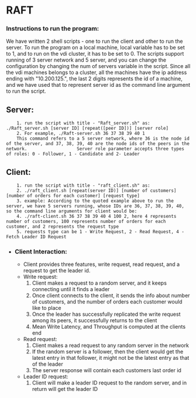 # RAFT

### Instructions to run the program:
We have written 2 shell scripts - one to run the client and other to run the server. To run the program on a local machine, local variable has to be set to 1, and to run on the vdi cluster, it has to be set to 0. The scripts support running of 3 server network and 5 server, and you can change the configuration by changing the num of servers variable in the script. Since all the vdi machines belongs to a cluster, all the machines have the ip address ending with "10.200.125.", the last 2 digits represents the id of a machine, and we have used that to represent server id as the command line argument to run the script. 

## Server:
        1. run the script with title - "Raft_server.sh" as:  ./Raft_server.sh [server ID] [repeat([peer ID])] [server role]
        2. For example, ./Raft-server.sh 36 37 38 39 40 1 
        This command refers to a 5 server network, where 36 is the node id of the server, and 37, 38, 39, 40 are the node ids of the peers in the network.                   Server role parameter accepts three types of roles: 0 - Follower, 1 - Candidate and 2- Leader
 

## Client:
        1. run the script with title - "raft_client.sh" as:
        2. ./raft_client.sh [repeat(server ID)] [number of customers] [number of orders for each customer] [request type]
        3. example: According to the quoted example above to run the server, we have 5 servers running, whose IDs are 36, 37, 38, 39, 40, so the command line arguments for client would be:
        4. ./raft-client.sh 36 37 38 39 40 4 100 2, here 4 represents number of customers, 100 represents number of orders for each customer, and 2 represents the request type
        5. requests type can be 1 - Write Request, 2 - Read Request, 4 - Fetch Leader ID Request
   
   
  



- ### Client Interaction:
    - Client provides three features, write request, read request, and a request to get the leader id.
    - Write request:
        1. Client makes a request to a random server, and it keeps connecting until it finds a leader
        2.  Once client connects to the client, it sends the info about number of customers, and the number of orders each customer would like to place
        3. Once the leader has successfully replicated the write request among its peers, it successfully returns to the client
        4.  Mean Write Latency, and Throughput is computed at the clients end
    - Read request:
        1.  Client makes a read request to any random server in the network
        2. If the random server is a follower, then the client would get the latest entry in that follower, it might not be the latest entry as that of the leader
        3. The server response will contain each customers last order id
    - Leader ID request:
        1. Client will make a leader ID request to the random server, and in return will get the leader ID


